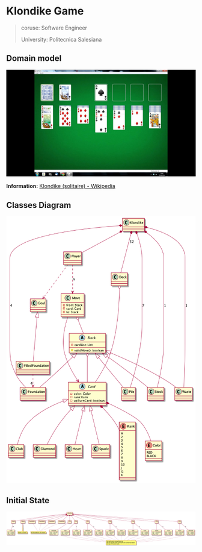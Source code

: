 # Klondike Game

> coruse: Software Engineer
> 
> University: Politecnica Salesiana

## Domain model

<img title="" src="./img/logo.jpg" alt="">

**Information:**  [Klondike (solitaire) - Wikipedia](https://en.wikipedia.org/wiki/Klondike_(solitaire))

## Classes Diagram

<img title="" src="./img/klondike.png" alt="">

## Initial State

<img title="initial state" src="./img/initial-state.png">